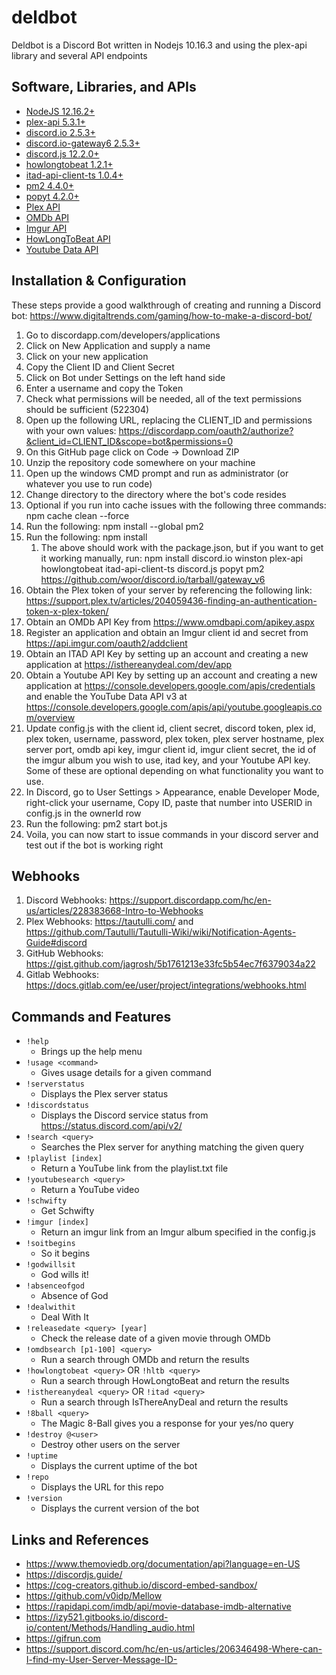 # deldbot

Deldbot is a Discord Bot written in Nodejs 10.16.3 and using the plex-api library and several API endpoints

## Software, Libraries, and APIs

* [NodeJS 12.16.2+](https://nodejs.org/en/download/)
* [plex-api 5.3.1+](https://www.npmjs.com/package/plex-api/)
* [discord.io 2.5.3+](https://izy521.gitbooks.io/discord-io/content/)
* [discord.io-gateway6 2.5.3+](https://www.npmjs.com/package/discord.io/)
* [discord.js 12.2.0+](https://www.npmjs.com/package/discord.js/)
* [howlongtobeat 1.2.1+](https://www.npmjs.com/package/howlongtobeat/)
* [itad-api-client-ts 1.0.4+](https://www.npmjs.com/package/itad-api-client-ts/)
* [pm2 4.4.0+](https://www.npmjs.com/package/pm2)
* [popyt 4.2.0+](https://www.npmjs.com/package/popyt)
* [Plex API](https://github.com/Arcanemagus/plex-api/wiki/)
* [OMDb API](https://www.omdbapi.com/)
* [Imgur API](https://api.imgur.com/)
* [HowLongToBeat API](https://itad.docs.apiary.io/)
* [Youtube Data API](https://developers.google.com/youtube/v3)

## Installation & Configuration

These steps provide a good walkthrough of creating and running a Discord bot: https://www.digitaltrends.com/gaming/how-to-make-a-discord-bot/

1. Go to discordapp.com/developers/applications
1. Click on New Application and supply a name
1. Click on your new application 
1. Copy the Client ID and Client Secret
1. Click on Bot under Settings on the left hand side
1. Enter a username and copy the Token
1. Check what permissions will be needed, all of the text permissions should be sufficient (522304)
1. Open up the following URL, replacing the CLIENT_ID and permissions with your own values: https://discordapp.com/oauth2/authorize?&client_id=CLIENT_ID&scope=bot&permissions=0
1. On this GitHub page click on Code -> Download ZIP
1. Unzip the repository code somewhere on your machine
1. Open up the windows CMD prompt and run as administrator  (or whatever you use to run code)
1. Change directory to the directory where the bot's code resides
1. Optional if you run into cache issues with the following three commands: npm cache clean --force
1. Run the following: npm install --global pm2
1. Run the following: npm install
   1. The above should work with the package.json, but if you want to get it working manually, run: npm install discord.io winston plex-api howlongtobeat itad-api-client-ts discord.js popyt pm2 https://github.com/woor/discord.io/tarball/gateway_v6
1. Obtain the Plex token of your server by referencing the following link: https://support.plex.tv/articles/204059436-finding-an-authentication-token-x-plex-token/
1. Obtain an OMDb API Key from https://www.omdbapi.com/apikey.aspx
1. Register an application and obtain an Imgur client id and secret from https://api.imgur.com/oauth2/addclient
1. Obtain an ITAD API Key by setting up an account and creating a new application at https://isthereanydeal.com/dev/app
1. Obtain a Youtube API Key by setting up an account and creating a new application at https://console.developers.google.com/apis/credentials and enable the YouTube Data API v3 at https://console.developers.google.com/apis/api/youtube.googleapis.com/overview
1. Update config.js with the client id, client secret, discord token, plex id, plex token, username, password, plex token, plex server hostname, plex server port, omdb api key, imgur client id, imgur client secret, the id of the imgur album you wish to use, itad key, and your Youtube API key. Some of these are optional depending on what functionality you want to use.
1. In Discord, go to User Settings > Appearance, enable Developer Mode, right-click your username, Copy ID, paste that number into USERID in config.js in the ownerId row
1. Run the following: pm2 start bot.js
1. Voila, you can now start to issue commands in your discord server and test out if the bot is working right

## Webhooks

1. Discord Webhooks: https://support.discordapp.com/hc/en-us/articles/228383668-Intro-to-Webhooks
1. Plex Webhooks: https://tautulli.com/ and https://github.com/Tautulli/Tautulli-Wiki/wiki/Notification-Agents-Guide#discord
1. GitHub Webhooks: https://gist.github.com/jagrosh/5b1761213e33fc5b54ec7f6379034a22
1. Gitlab Webhooks: https://docs.gitlab.com/ee/user/project/integrations/webhooks.html

## Commands and Features

* `!help`
    * Brings up the help menu
* `!usage <command>`
    * Gives usage details for a given command
* `!serverstatus`
    * Displays the Plex server status
* `!discordstatus`
    * Displays the Discord service status from https://status.discord.com/api/v2/
* `!search <query>`
    * Searches the Plex server for anything matching the given query
* `!playlist [index]`
    * Return a YouTube link from the playlist.txt file
* `!youtubesearch <query>`
    * Return a YouTube video
* `!schwifty`
    * Get Schwifty
* `!imgur [index]`
    * Return an imgur link from an Imgur album specified in the config.js
* `!soitbegins`
    * So it begins
* `!godwillsit`
    * God wills it!
* `!absenceofgod`
    * Absence of God
* `!dealwithit`
    * Deal With It
* `!releasedate <query> [year]`
    * Check the release date of a given movie through OMDb
* `!omdbsearch [p1-100] <query>`
    * Run a search through OMDb and return the results
* `!howlongtobeat <query>` OR `!hltb <query>`
    * Run a search through HowLongtoBeat and return the results
* `!isthereanydeal <query>` OR `!itad <query>`
    * Run a search through IsThereAnyDeal and return the results
* `!8ball <query>`
    * The Magic 8-Ball gives you a response for your yes/no query
* `!destroy @<user>`
    * Destroy other users on the server
* `!uptime`
    * Displays the current uptime of the bot
* `!repo`
    * Displays the URL for this repo
* `!version`
    * Displays the current version of the bot

## Links and References

* https://www.themoviedb.org/documentation/api?language=en-US
* https://discordjs.guide/
* https://cog-creators.github.io/discord-embed-sandbox/
* https://github.com/v0idp/Mellow
* https://rapidapi.com/imdb/api/movie-database-imdb-alternative
* https://izy521.gitbooks.io/discord-io/content/Methods/Handling_audio.html
* https://gifrun.com
* https://support.discord.com/hc/en-us/articles/206346498-Where-can-I-find-my-User-Server-Message-ID-
